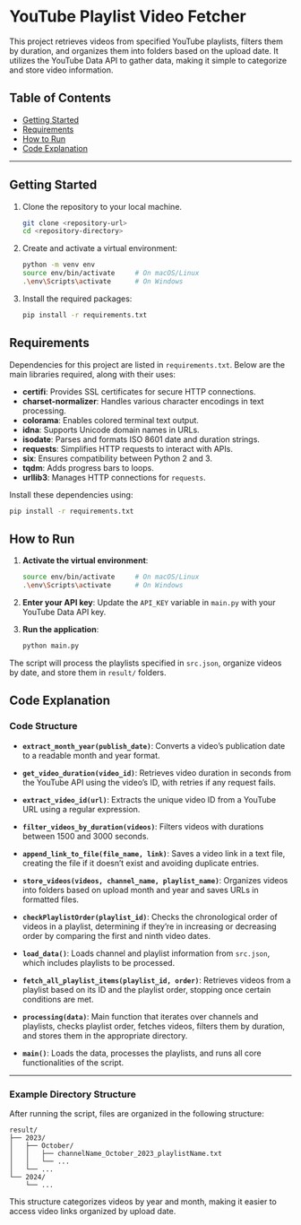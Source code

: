 # YouTube Playlist Video Fetcher

This project retrieves videos from specified YouTube playlists, filters them by duration, and organizes them into folders based on the upload date. It utilizes the YouTube Data API to gather data, making it simple to categorize and store video information.

## Table of Contents
- [Getting Started](#getting-started)
- [Requirements](#requirements)
- [How to Run](#how-to-run)
- [Code Explanation](#code-explanation)

---

## Getting Started

1. Clone the repository to your local machine.
   ```bash
   git clone <repository-url>
   cd <repository-directory>
   ```

2. Create and activate a virtual environment:
   ```bash
   python -m venv env
   source env/bin/activate     # On macOS/Linux
   .\env\Scripts\activate      # On Windows
   ```

3. Install the required packages:
   ```bash
   pip install -r requirements.txt
   ```

## Requirements

Dependencies for this project are listed in `requirements.txt`. Below are the main libraries required, along with their uses:

- **certifi**: Provides SSL certificates for secure HTTP connections.
- **charset-normalizer**: Handles various character encodings in text processing.
- **colorama**: Enables colored terminal text output.
- **idna**: Supports Unicode domain names in URLs.
- **isodate**: Parses and formats ISO 8601 date and duration strings.
- **requests**: Simplifies HTTP requests to interact with APIs.
- **six**: Ensures compatibility between Python 2 and 3.
- **tqdm**: Adds progress bars to loops.
- **urllib3**: Manages HTTP connections for `requests`.

Install these dependencies using:
```bash
pip install -r requirements.txt
```

## How to Run

1. **Activate the virtual environment**:
   ```bash
   source env/bin/activate     # On macOS/Linux
   .\env\Scripts\activate      # On Windows
   ```

2. **Enter your API key**: 
   Update the `API_KEY` variable in `main.py` with your YouTube Data API key.

3. **Run the application**:
   ```bash
   python main.py
   ```

The script will process the playlists specified in `src.json`, organize videos by date, and store them in `result/` folders.

## Code Explanation

### Code Structure

- **`extract_month_year(publish_date)`**: Converts a video’s publication date to a readable month and year format.
  
- **`get_video_duration(video_id)`**: Retrieves video duration in seconds from the YouTube API using the video’s ID, with retries if any request fails.
  
- **`extract_video_id(url)`**: Extracts the unique video ID from a YouTube URL using a regular expression.
  
- **`filter_videos_by_duration(videos)`**: Filters videos with durations between 1500 and 3000 seconds.

- **`append_link_to_file(file_name, link)`**: Saves a video link in a text file, creating the file if it doesn’t exist and avoiding duplicate entries.
  
- **`store_videos(videos, channel_name, playlist_name)`**: Organizes videos into folders based on upload month and year and saves URLs in formatted files.

- **`checkPlaylistOrder(playlist_id)`**: Checks the chronological order of videos in a playlist, determining if they’re in increasing or decreasing order by comparing the first and ninth video dates.
  
- **`load_data()`**: Loads channel and playlist information from `src.json`, which includes playlists to be processed.

- **`fetch_all_playlist_items(playlist_id, order)`**: Retrieves videos from a playlist based on its ID and the playlist order, stopping once certain conditions are met.

- **`processing(data)`**: Main function that iterates over channels and playlists, checks playlist order, fetches videos, filters them by duration, and stores them in the appropriate directory.

- **`main()`**: Loads the data, processes the playlists, and runs all core functionalities of the script.

---

### Example Directory Structure
After running the script, files are organized in the following structure:
```
result/
├── 2023/
│   ├── October/
│   │   ├── channelName_October_2023_playlistName.txt
│   │   └── ...
│   └── ...
└── 2024/
    └── ...
```

This structure categorizes videos by year and month, making it easier to access video links organized by upload date.


